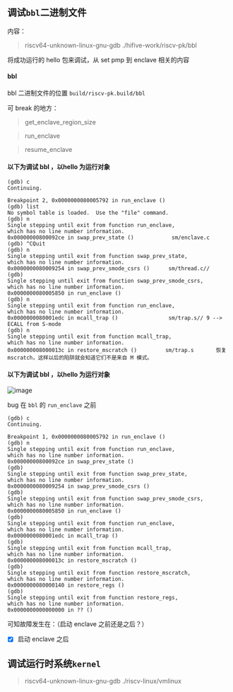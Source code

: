##  调试`bbl`二进制文件

内容：
> riscv64-unknown-linux-gnu-gdb ./hifive-work/riscv-pk/bbl


将成功运行的 hello 包来调试，从 set pmp 到 enclave 相关的内容 

#### bbl

bbl 二进制文件的位置    `build/riscv-pk.build/bbl`

可 break  的地方：
> get_enclave_region_size

> run_enclave

> resume_enclave


#### 以下为调试 bbl  ，以hello 为运行对象

```
(gdb) c
Continuing.

Breakpoint 2, 0x0000000080005792 in run_enclave ()
(gdb) list
No symbol table is loaded.  Use the "file" command.
(gdb) n
Single stepping until exit from function run_enclave,
which has no line number information.
0x00000000800092ce in swap_prev_state ()            sm/enclave.c
(gdb) ^CQuit
(gdb) n
Single stepping until exit from function swap_prev_state,
which has no line number information.
0x0000000080009254 in swap_prev_smode_csrs ()      sm/thread.c//    
(gdb) 
Single stepping until exit from function swap_prev_smode_csrs,
which has no line number information.
0x0000000080005850 in run_enclave ()
(gdb) n
Single stepping until exit from function run_enclave,
which has no line number information.
0x0000000080001edc in mcall_trap ()                sm/trap.s// 9 --> ECALL from S-mode
(gdb) n
Single stepping until exit from function mcall_trap,
which has no line number information. 
0x000000008000013c in restore_mscratch ()         sm/trap.s       恢复 mscratch，这样以后的陷阱就会知道它们不是来自 M 模式。

```

#### 以下为调试 bbl  ，以hello 为运行对象
![image](https://github.com/MIn515/sel4-test/assets/74185337/4ab9f6b1-01fa-4110-a822-cd209d9a26a2)

bug 在 `bbl` 的 `run_enclave` 之前

```
(gdb) c
Continuing.

Breakpoint 1, 0x0000000080005792 in run_enclave ()
(gdb) n
Single stepping until exit from function run_enclave,
which has no line number information.
0x00000000800092ce in swap_prev_state ()
(gdb) 
Single stepping until exit from function swap_prev_state,
which has no line number information.
0x0000000080009254 in swap_prev_smode_csrs ()
(gdb) 
Single stepping until exit from function swap_prev_smode_csrs,
which has no line number information.
0x0000000080005850 in run_enclave ()
(gdb) 
Single stepping until exit from function run_enclave,
which has no line number information.
0x0000000080001edc in mcall_trap ()
(gdb) 
Single stepping until exit from function mcall_trap,
which has no line number information.
0x000000008000013c in restore_mscratch ()
(gdb) 
Single stepping until exit from function restore_mscratch,
which has no line number information.
0x0000000080000140 in restore_regs ()
(gdb) 
Single stepping until exit from function restore_regs,
which has no line number information.
0x0000000000000000 in ?? ()

```

可知故障发生在：（启动 enclave 之前还是之后？）
- [x] 启动 enclave 之后

##  调试运行时系统`kernel`

> riscv64-unknown-linux-gnu-gdb ./riscv-linux/vmlinux

